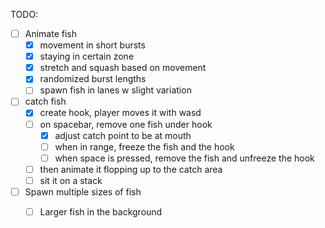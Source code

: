 TODO:
- [ ] Animate fish
  - [x] movement in short bursts
  - [x] staying in certain zone
  - [x] stretch and squash based on movement
  - [x] randomized burst lengths
  - [ ] spawn fish in lanes w slight variation
- [ ] catch fish
  - [x] create hook, player moves it with wasd
  - [ ] on spacebar, remove one fish under hook
    - [x] adjust catch point to be at mouth
    - [ ] when in range, freeze the fish and the hook
    - [ ] when space is pressed, remove the fish and unfreeze the hook
  - [ ] then animate it flopping up to the catch area
  - [ ] sit it on a stack
- [ ] Spawn multiple sizes of fish
  - [ ] Larger fish in the background

